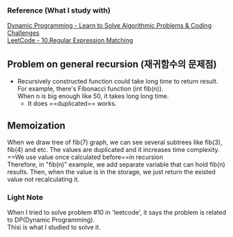 ### Reference (What I study with)
[Dynamic Programming - Learn to Solve Algorithmic Problems & Coding Challenges](https://www.youtube.com/watch?v=oBt53YbR9Kk)<br/>
[LeetCode - 10.Regular Expression Matching](https://leetcode.com/problems/regular-expression-matching/)<br/>

## Problem on general recursion (재귀함수의 문제점)
- Recursively constructed function could take long time to return result.<br/>For example, there's Fibonacci function (int fib(n)).<br/>When n is big enough like 50, it takes long long time.<br/>
	- It does ==duplicated== works.

## Memoization
When we draw tree of fib(7) graph, we can see several subtrees like fib(3), fib(4) and etc. The values are duplicated and it increases time complexity.<br/>
==We use value once calculated before==in recursion<br/>
Therefore, in "fib(n)" example, we add separate variable that can hold fib(n) results. Then, when the value is in the storage, we just return the existed value not recalculating it. 




### Light Note
When I tried to solve problem #10 in 'leetcode', it says the problem is related to DP(Dynamic Programming).<br/>
Thisi is what I studied to solve it.<br/>



